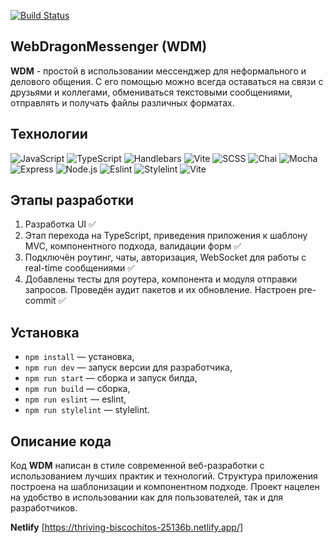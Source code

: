 [![Build Status](https://img.shields.io/badge/Build-Progress-yellow)](https://github.com/grmnche/middle.messenger.praktikum.yandex/tree/sprint_1)

## WebDragonMessenger (WDM)

**WDM** - простой в использовании мессенджер для неформального и делового общения. С его помощью можно всегда оставаться на связи с друзьями и коллегами, обмениваться текстовыми сообщениями, отправлять и получать файлы различных форматах.

## Технологии

![JavaScript](https://img.shields.io/badge/-JavaScript-F7DF1E?style=flat-square&logo=javascript&logoColor=black)
![TypeScript](https://img.shields.io/badge/-TypeScript-3178C6?style=flat-square&logo=typescript&logoColor=white)
![Handlebars](https://img.shields.io/badge/-Handlebars-000000?style=flat-square&logo=handlebarsdotjs&logoColor=white)
![Vite](https://img.shields.io/badge/-Vite-B73BFE?style=flat-square&logo=vite&logoColor=white)
![SCSS](https://img.shields.io/badge/-SCSS-CC6699?style=flat-square&logo=sass&logoColor=white)
![Chai](https://img.shields.io/badge/-Chai-A30701?style=flat-square&logo=chai&logoColor=white)
![Mocha](https://img.shields.io/badge/-Mocha-8D6748?style=flat-square&logo=mocha&logoColor=white)
![Express](https://img.shields.io/badge/-Express-000000?style=flat-square&logo=express&logoColor=white)
![Node.js](https://img.shields.io/badge/-Node.js-339933?style=flat-square&logo=nodedotjs&logoColor=white)
![Eslint](https://img.shields.io/badge/-ESLint-4B32C3?style=flat-square&logo=eslint&logoColor=white)
![Stylelint](https://img.shields.io/badge/-Stylelint-263238?style=flat-square&logo=stylelint&logoColor=white)
![Vite](https://img.shields.io/badge/-Vite-B73BFE?style=flat-square&logo=vite&logoColor=white)

## Этапы разработки

1. Разработка UI ✅
2. Этап перехода на TypeScript, приведения приложения к шаблону MVC, компонентного подхода, валидации форм ✅
3. Подключён роутинг, чаты, авторизация, WebSocket для работы с real-time сообщениями ✅
4. Добавлены тесты для роутера, компонента и модуля отправки запросов. Проведён аудит пакетов и их обновление. Настроен pre-commit ✅

## Установка

- `npm install` — установка,
- `npm run dev` — запуск версии для разработчика,
- `npm run start` — сборка и запуск билда,
- `npm run build` — сборка,
- `npm run eslint` — eslint,
- `npm run stylelint` — stylelint.

## **Описание кода**

Код **WDM** написан в стиле современной веб-разработки с использованием лучших практик и технологий. Структура приложения построена на шаблонизации и компонентном подходе. Проект нацелен на удобство в использовании как для пользователей, так и для разработчиков.

**Netlify**
[https://thriving-biscochitos-25136b.netlify.app/]
